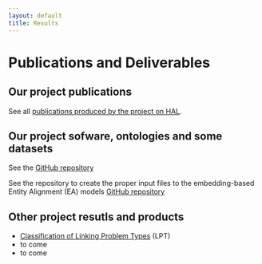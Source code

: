 ```yaml
---
layout: default
title: Results
---
```


<div class="post">
	<h1 class="pageTitle">Publications and Deliverables</h1>
	<h2 class="intro">Our project publications</h2>
	<p> See all <a href="https://hal.science/search/index/?qa%5BanrProject_t%5D%5B%5D=DACE-DL" target="_blank">publications produced by the project on HAL</a>.</p>
	<h2 class="intro">Our project sofware, ontologies and some datasets</h2>
	<p> See the <a href="https://dace-dl.github.io/" target="_blank">GitHub repository</a></p>
	<p> See the repository to create the proper input files to the embedding-based Entity Alignment (EA) models <a href="https://github.com/dace-dl-anr/Create_Input_Data_to_EA_Models" target="_blank">GitHub repository</a></p>
	<h2 class="intro">Other project resutls and products</h2>
	<p></p>
	<ul>
		<li><a href="{{ site.url }}/assets/download/Classification of LPTs.pdf" title= "Classification of LPTs" download>Classification of Linking Problem Types</a> (LPT)</li>
		<li> to come</li>
		<li> to come</li>
    </ul>    
</div>
